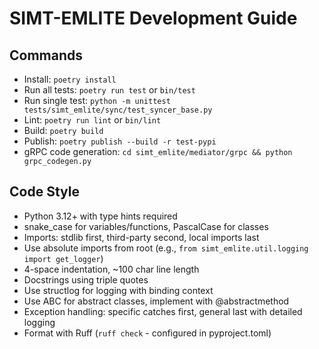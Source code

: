 # SIMT-EMLITE Development Guide

## Commands
- Install: `poetry install` 
- Run all tests: `poetry run test` or `bin/test`
- Run single test: `python -m unittest tests/simt_emlite/sync/test_syncer_base.py`
- Lint: `poetry run lint` or `bin/lint`
- Build: `poetry build`
- Publish: `poetry publish --build -r test-pypi`
- gRPC code generation: `cd simt_emlite/mediator/grpc && python grpc_codegen.py`

## Code Style
- Python 3.12+ with type hints required
- snake_case for variables/functions, PascalCase for classes
- Imports: stdlib first, third-party second, local imports last
- Use absolute imports from root (e.g., `from simt_emlite.util.logging import get_logger`)
- 4-space indentation, ~100 char line length
- Docstrings using triple quotes
- Use structlog for logging with binding context
- Use ABC for abstract classes, implement with @abstractmethod
- Exception handling: specific catches first, general last with detailed logging
- Format with Ruff (`ruff check` - configured in pyproject.toml)
